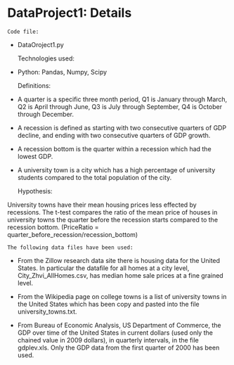 # DataProject1: Details

	Code file:

- DataOroject1.py
 
	Technologies used:

- Python: Pandas, Numpy, Scipy

	Definitions:

- A quarter is a specific three month period, Q1 is January through March, Q2 is April through June, Q3 is July through September, Q4 is October through December.

- A recession is defined as starting with two consecutive quarters of GDP decline, and ending with two consecutive quarters of GDP growth.

- A recession bottom is the quarter within a recession which had the lowest GDP.

- A university town is a city which has a high percentage of university students compared to the total population of the city.

	Hypothesis: 
	
University towns have their mean housing prices less effected by recessions. The t-test compares  the ratio of the mean price of houses in university towns the quarter before the recession starts compared to the recession bottom. (PriceRatio = quarter_before_recession/recession_bottom)

	The following data files have been used:

- From the Zillow research data site there is housing data for the United States. In particular the datafile for all homes at a city level, City_Zhvi_AllHomes.csv, has median home sale prices at a fine grained level.

- From the Wikipedia page on college towns is a list of university towns in the United States which has been copy and pasted into the file university_towns.txt.

- From Bureau of Economic Analysis, US Department of Commerce, the GDP over time of the United States in current dollars (used only the chained value in 2009 dollars), in quarterly intervals, in the file gdplev.xls. Only the GDP data from the first quarter of 2000 has been used.